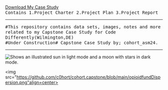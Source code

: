 <a href="https://github.com/c0hort/cohort.capstone/blob/main/capstone.deliverables.zip">Download My Case Study</a>
<br> 
<tt>Contains 1.Project Charter 2.Project Plan 3.Project Report</tt> 
<hr>
<tt>#This repository contains data sets, images, notes and more related to my Capstone Case Study for Code Differently(Wilmington,DE)</tt>
<br>
<tt>#Under Construction# Capstone Case Study by; cohort_asm24.</tt>
<hr>
<picture>
  <source media="(prefers-color-scheme: dark)" srcset="https://user-images.githubusercontent.com/25423296/163456776-7f95b81a-f1ed-45f7-b7ab-8fa810d529fa.png">
  <source media="(prefers-color-scheme: light)" srcset="https://user-images.githubusercontent.com/25423296/163456779-a8556205-d0a5-45e2-ac17-42d089e3c3f8.png">
  <img alt="Shows an illustrated sun in light mode and a moon with stars in dark mode." src="https://user-images.githubusercontent.com/25423296/163456779-a8556205-d0a5-45e2-ac17-42d089e3c3f8.png">
</picture>


<img src="https://github.com/c0hort/cohort.capstone/blob/main/opioidfundDispersion.png"align=center>

